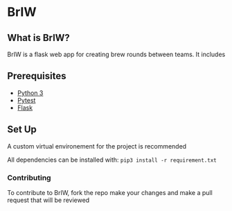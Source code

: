 # BrIW

## What is BrIW?
BrIW is a flask web app for creating brew rounds between teams. It includes 

## Prerequisites

* [Python 3](https://www.python.org/download/releases/3.0/)
* [Pytest](https://docs.pytest.org/en/latest/)
* [Flask](https://www.fullstackpython.com/flask.html)

## Set Up

A custom virtual environement for the project is recommended

All dependencies can be installed with:
`pip3 install -r requirement.txt`

### Contributing
To contribute to BrIW, fork the repo make your changes and make a pull request that will be reviewed

